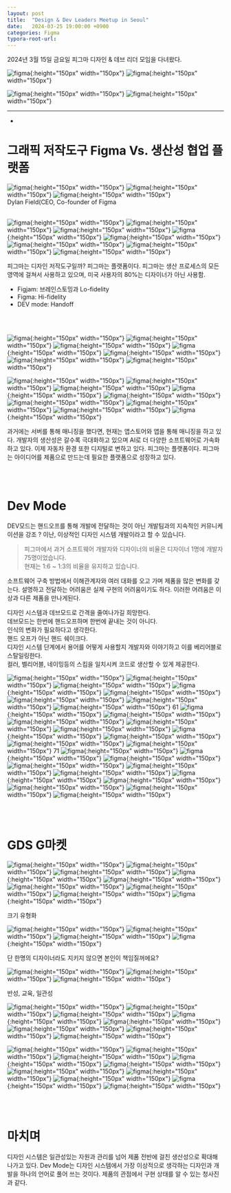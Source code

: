 ```yaml
---
layout: post
title:  "Design & Dev Leaders Meetup in Seoul"
date:   2024-03-25 19:00:00 +0900
categories: Figma
typora-root-url: 
---
```


2024년 3월 15일 금요일
피그마 디자인 & 데브 리더 모임을 다녀왔다.


![figma](../assets/images/figma_240315_01.jpg){:height="150px" width="150px"}
![figma](../assets/images/figma_240315_03.jpg){:height="150px" width="150px"}
<!-- ![figma](../assets/images/figma_240315_04.jpg){:height="150px" width="150px"} -->
![figma](../assets/images/figma_240315_07.jpg){:height="150px" width="150px"}
![figma](../assets/images/figma_240315_08.jpg){:height="150px" width="150px"}


<!-- 연사로는 피그마 CEO Dylan, ㅣ.. 
에게 디지인 저작도구의 피그마의 비젼을 들을 수 있었습니다. -->

---
-

# **그래픽 저작도구 Figma Vs. 생산성 협업 플랫폼**

![figma](../assets/images/figma_240315_18.jpg){:height="150px" width="150px"}
![figma](../assets/images/figma_240315_19.jpg){:height="150px" width="150px"}
![figma](../assets/images/figma_240315_20.jpg){:height="150px" width="150px"}
<br>Dylan Field(CEO, Co-founder of Figma
<br><br>

![figma](../assets/images/figma_240315_21.jpg){:height="150px" width="150px"}
![figma](../assets/images/figma_240315_22.jpg){:height="150px" width="150px"}
![figma](../assets/images/figma_240315_24.jpg){:height="150px" width="150px"}
![figma](../assets/images/figma_240315_26.jpg){:height="150px" width="150px"}
![figma](../assets/images/figma_240315_27.jpg){:height="150px" width="150px"}
![figma](../assets/images/figma_240315_28.jpg){:height="150px" width="150px"}
![figma](../assets/images/figma_240315_29.jpg){:height="150px" width="150px"}
![figma](../assets/images/figma_240315_30.jpg){:height="150px" width="150px"}

피그마는 디자인 저작도구일까? 
피그마는 플랫폼이다. 피그마는 생산 프로세스의 모든 영역에 걸쳐서 사용하고 있으며, 미국 사용자의 80%는 디자이너가 아닌 사용함.
- Figjam: 브레인스토밍과 Lo-fidelity
- Figma: Hi-fidelity
- DEV mode: Handoff

<br><br>

![figma](../assets/images/figma_240315_31.jpg){:height="150px" width="150px"}
![figma](../assets/images/figma_240315_32.jpg){:height="150px" width="150px"}
![figma](../assets/images/figma_240315_33.jpg){:height="150px" width="150px"}
![figma](../assets/images/figma_240315_34.jpg){:height="150px" width="150px"}
![figma](../assets/images/figma_240315_35.jpg){:height="150px" width="150px"}
![figma](../assets/images/figma_240315_36.jpg){:height="150px" width="150px"}
![figma](../assets/images/figma_240315_37.jpg){:height="150px" width="150px"}
<!-- ![figma](../assets/images/figma_240315_38.jpg){:height="150px" width="150px"} -->
![figma](../assets/images/figma_240315_39.jpg){:height="150px" width="150px"}
![figma](../assets/images/figma_240315_41.jpg){:height="150px" width="150px"}
![figma](../assets/images/figma_240315_44.jpg){:height="150px" width="150px"}
![figma](../assets/images/figma_240315_45.jpg){:height="150px" width="150px"}
![figma](../assets/images/figma_240315_46.jpg){:height="150px" width="150px"}
![figma](../assets/images/figma_240315_47.jpg){:height="150px" width="150px"}
![figma](../assets/images/figma_240315_48.jpg){:height="150px" width="150px"}
![figma](../assets/images/figma_240315_49.jpg){:height="150px" width="150px"}
![figma](../assets/images/figma_240315_51.jpg){:height="150px" width="150px"}

과거에는 서버를 통해 매니징을 했다면, 현재는 앱스토어와 앱을 통해 매니징을 하고 있다.
개발자의 생산성은 갈수록 극대화하고 있으며 AI로 더 다양한 소프트웨어로 가속화하고 있다.
이제 자동차 환경 또한 디지털로 변하고 있다.
피그마는 플랫폼이다. 피그마는 아이디어를 제품으로 만드는데 필요한 플랫폼으로 성장하고 있다.

<br><br>

# **Dev Mode**
DEV모드는 핸드오프를 통해 개발에 전달하는 것이 아닌 개발팀과의 지속적인 커뮤니케이션을 강조
? 이난, 이상적인 디자인 시스템 개발이라고 할 수 있습니다.

>피그마에서 과거 소프트웨어 개발자와 디자이너의 비율은 디자이너 1명에 개발자 75명이었습니다.  
현재는 1:6 ~ 1:3의 비율을 유지하고 있습니다.  


소프트웨어 구축 방법에서 이해관계자와 여러 대화를 오고 가며 제품을 많은 변화를 갖는다.
설명하고 전달하는 어려움은 실제 구현의 어려움이기도 하다. 이러한 어려움은 이상과 다른 제품을 만나게된다.

디자인 시스템과 데브모드로 간격을 줄여나가길 희망한다.  
데브모드는 한번에 핸드오프하며 한번에 끝내는 것이 아니다.  
인식의 변화가 필요하다고 생각한다.  
핸드 오프가 아닌 핸드 쉐이크다.   
디자인 시스템 단계에서 용어를 어떻게 사용할지 개발자와 이야기하고 이를 베리어블로 스탈일링한다.  
컬러, 벨리어블, 네이밍등의 스킴을 일치시켜 코드로 생산할 수 있게 제공한다.  





<!-- ![figma](../assets/images/figma_240315_11.jpg){:height="150px" width="150px"} -->

<!-- Scott
![figma](../assets/images/figma_240315_12.jpg){:height="150px" width="150px"}
![figma](../assets/images/figma_240315_13.jpg){:height="150px" width="150px"}
![figma](../assets/images/figma_240315_14.jpg){:height="150px" width="150px"}
![figma](../assets/images/figma_240315_15.jpg){:height="150px" width="150px"}
![figma](../assets/images/figma_240315_16.jpg){:height="150px" width="150px"}
![figma](../assets/images/figma_240315_17.jpg){:height="150px" width="150px"} -->

![figma](../assets/images/figma_240315_52.jpg){:height="150px" width="150px"}
![figma](../assets/images/figma_240315_53.jpg){:height="150px" width="150px"}
![figma](../assets/images/figma_240315_55.jpg){:height="150px" width="150px"}
![figma](../assets/images/figma_240315_56.jpg){:height="150px" width="150px"}
![figma](../assets/images/figma_240315_57.jpg){:height="150px" width="150px"}
![figma](../assets/images/figma_240315_58.jpg){:height="150px" width="150px"}
![figma](../assets/images/figma_240315_59.jpg){:height="150px" width="150px"}
![figma](../assets/images/figma_240315_60.jpg){:height="150px" width="150px"}
61
![figma](../assets/images/figma_240315_61.jpg){:height="150px" width="150px"}
![figma](../assets/images/figma_240315_62.jpg){:height="150px" width="150px"}
![figma](../assets/images/figma_240315_64.jpg){:height="150px" width="150px"}
![figma](../assets/images/figma_240315_65.jpg){:height="150px" width="150px"}
![figma](../assets/images/figma_240315_66.jpg){:height="150px" width="150px"}
![figma](../assets/images/figma_240315_67.jpg){:height="150px" width="150px"}
![figma](../assets/images/figma_240315_68.jpg){:height="150px" width="150px"}
![figma](../assets/images/figma_240315_69.jpg){:height="150px" width="150px"}
![figma](../assets/images/figma_240315_70.jpg){:height="150px" width="150px"}
71
![figma](../assets/images/figma_240315_71.jpg){:height="150px" width="150px"}
![figma](../assets/images/figma_240315_72.jpg){:height="150px" width="150px"}
![figma](../assets/images/figma_240315_73.jpg){:height="150px" width="150px"}
![figma](../assets/images/figma_240315_74.jpg){:height="150px" width="150px"}
![figma](../assets/images/figma_240315_75.jpg){:height="150px" width="150px"}
![figma](../assets/images/figma_240315_76.jpg){:height="150px" width="150px"}
![figma](../assets/images/figma_240315_77.jpg){:height="150px" width="150px"}
![figma](../assets/images/figma_240315_78.jpg){:height="150px" width="150px"}
![figma](../assets/images/figma_240315_79.jpg){:height="150px" width="150px"}
![figma](../assets/images/figma_240315_80.jpg){:height="150px" width="150px"}
![figma](../assets/images/figma_240315_81.jpg){:height="150px" width="150px"}

<br><br>

# **GDS G마켓**
![figma](../assets/images/figma_240315_84.jpg){:height="150px" width="150px"}
![figma](../assets/images/figma_240315_85.jpg){:height="150px" width="150px"}
![figma](../assets/images/figma_240315_86.jpg){:height="150px" width="150px"}
![figma](../assets/images/figma_240315_88.jpg){:height="150px" width="150px"}
![figma](../assets/images/figma_240315_89.jpg){:height="150px" width="150px"}
![figma](../assets/images/figma_240315_90.jpg){:height="150px" width="150px"}
![figma](../assets/images/figma_240315_91.jpg){:height="150px" width="150px"}
![figma](../assets/images/figma_240315_92.jpg){:height="150px" width="150px"}
![figma](../assets/images/figma_240315_93.jpg){:height="150px" width="150px"}
<figcaption>크기 유형화</figcaption>

![figma](../assets/images/figma_240315_95.jpg){:height="150px" width="150px"}
![figma](../assets/images/figma_240315_97.jpg){:height="150px" width="150px"}
![figma](../assets/images/figma_240315_98.jpg){:height="150px" width="150px"}
![figma](../assets/images/figma_240315_99.jpg){:height="150px" width="150px"}
<figcaption>단 한명의 디자이너라도 지키지 않으면 본인이 책임질꺼에요?</figcaption>

![figma](../assets/images/figma_240315_100.jpg){:height="150px" width="150px"}
![figma](../assets/images/figma_240315_101.jpg){:height="150px" width="150px"}
![figma](../assets/images/figma_240315_103.jpg){:height="150px" width="150px"}
<figcaption>반성, 교육, 일관성</figcaption>

![figma](../assets/images/figma_240315_104.jpg){:height="150px" width="150px"}
![figma](../assets/images/figma_240315_107.jpg){:height="150px" width="150px"}
![figma](../assets/images/figma_240315_109.jpg){:height="150px" width="150px"}
![figma](../assets/images/figma_240315_111.jpg){:height="150px" width="150px"}
![figma](../assets/images/figma_240315_112.jpg){:height="150px" width="150px"}
![figma](../assets/images/figma_240315_113.jpg){:height="150px" width="150px"}
![figma](../assets/images/figma_240315_114.jpg){:height="150px" width="150px"}
![figma](../assets/images/figma_240315_115.jpg){:height="150px" width="150px"}
<!-- ![figma](../assets/images/figma_240315_116.jpg){:height="150px" width="150px"} -->
![figma](../assets/images/figma_240315_117.jpg){:height="150px" width="150px"}
![figma](../assets/images/figma_240315_118.jpg){:height="150px" width="150px"}
![figma](../assets/images/figma_240315_119.jpg){:height="150px" width="150px"}
![figma](../assets/images/figma_240315_122.jpg){:height="150px" width="150px"}
![figma](../assets/images/figma_240315_123.jpg){:height="150px" width="150px"}
![figma](../assets/images/figma_240315_124.jpg){:height="150px" width="150px"}
![figma](../assets/images/figma_240315_125.jpg){:height="150px" width="150px"}
![figma](../assets/images/figma_240315_126.jpg){:height="150px" width="150px"}
![figma](../assets/images/figma_240315_128.jpg){:height="150px" width="150px"}
![figma](../assets/images/figma_240315_130.jpg){:height="150px" width="150px"}


<br><br>

# **마치며**
디자인 시스템은 일관성있는 자원과 관리를 넘어 제품 전반에 걸친 생산성으로 확대해 나가고 있다.
Dev Mode는 디자인 시스템에서 가장 이상적으로 생각하는 디자인과 개발을 하나의 언어로 풀어 쓰는 것이다.
제품의 관점에서 구현 상태를 알 수 있는 청사진과 같다.

<br><br><br><br>
